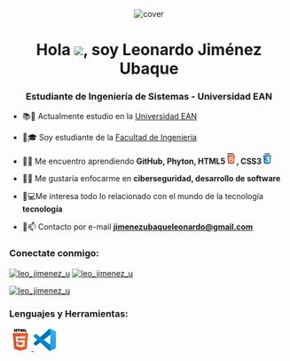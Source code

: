 <div align="center">
<img width="100%" height = "250px" src="https://hips.hearstapps.com/hmg-prod.s3.amazonaws.com/images/gif-gato-1519137077.gif?crop=1.00xw:0.502xh;0,0.316xh&resize=640:*" alt="cover" />
</div>
<h1 align="center">Hola <img src = "https://raw.githubusercontent.com/MartinHeinz/MartinHeinz/master/wave.gif" width = 30px>, soy Leonardo Jiménez Ubaque</h1>
<h3 align="center">Estudiante de Ingeniería de Sistemas - Universidad EAN</h3>

- 📚📓 Actualmente estudio en la [Universidad EAN](https://universidadean.edu.co/)

- 📗🎓 Soy estudiante de la [Facultad de Ingeniería](https://universidadean.edu.co/facultades/facultad-de-ingenieria)

- 🤔😎 Me encuentro aprendiendo **GitHub, Phyton, HTML5<img src="https://raw.githubusercontent.com/devicons/devicon/master/icons/html5/html5-original-wordmark.svg" alt="html5" width="20" height="20"/>, CSS3<img src="https://raw.githubusercontent.com/github/explore/80688e429a7d4ef2fca1e82350fe8e3517d3494d/topics/css/css.png" alt="css3" width="20" height="20"/>**

- 👨‍💻 Me gustaría enfocarme en **ciberseguridad, desarrollo de software**

- 📱💻Me interesa todo lo relacionado con el mundo de la tecnología **tecnología**

- 📧📫 Contacto por e-mail **jimenezubaqueleonardo@gmail.com**

<h3 align="left">Conectate conmigo:</h3>
<p align="left">
<a href="https://twitter.com/leo_jimenez_u" target="blank"><img align="center" src="https://raw.githubusercontent.com/rahuldkjain/github-profile-readme-generator/master/src/images/icons/Social/twitter.svg" alt="leo_jimenez_u" height="30" width="40" /></a>
<a href="https://instagram.com/leo_jimenez_u" target="blank"><img align="center" src="https://raw.githubusercontent.com/rahuldkjain/github-profile-readme-generator/master/src/images/icons/Social/instagram.svg" alt="leo_jimenez_u" height="30" width="40" /></a>
</p>
<p align="left"> <a href="https://twitter.com/leo_jimenez_u" target="blank"><img src="https://img.shields.io/twitter/follow/leo_jimenez_u?logo=twitter&style=for-the-badge" alt="leo_jimenez_u" /></a> </p>

<h3 align="left">Lenguajes y Herramientas:</h3>
<p align="left"> <a href="https://www.w3.org/html/" target="_blank"> <img src="https://raw.githubusercontent.com/devicons/devicon/master/icons/html5/html5-original-wordmark.svg" alt="html5" width="40" height="40"/> </a> <a href="https://www.w3.org/html/" target="_blank"> <img src="https://raw.githubusercontent.com/github/explore/80688e429a7d4ef2fca1e82350fe8e3517d3494d/topics/visual-studio-code/visual-studio-code.png" alt="vsc" width="40" height="40"/> </a>  </p>
